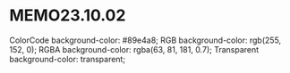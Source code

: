 # MEMO23.10.02

ColorCode background-color: #89e4a8;
RGB  background-color: rgb(255, 152, 0); 
RGBA background-color: rgba(63, 81, 181, 0.7); 
Transparent background-color: transparent;
